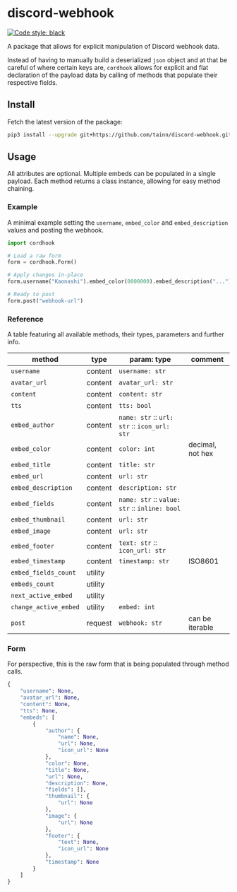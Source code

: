# discord-webhook

[![Code style: black](https://img.shields.io/badge/style-black-000000.svg)](https://github.com/psf/black)

A package that allows for explicit manipulation of Discord webhook data.

Instead of having to manually build a deserialized `json` object and at that be careful of where certain keys
are, `cordhook` allows for explicit and flat declaration of the payload data by calling of methods that populate their
respective fields.

## Install

Fetch the latest version of the package:

```sh
pip3 install --upgrade git+https://github.com/tainn/discord-webhook.git
```

## Usage

All attributes are optional. Multiple embeds can be populated in a single payload. Each method returns a class instance,
allowing for easy method chaining.

### Example

A minimal example setting the `username`, `embed_color` and `embed_description` values and posting the webhook.

```py
import cordhook

# Load a raw form
form = cordhook.Form()

# Apply changes in-place
form.username("Kaonashi").embed_color(0000000).embed_description("...")

# Ready to post
form.post("webhook-url")
```

### Reference

A table featuring all available methods, their types, parameters and further info.

| method   | type    | param: type                                 | comment          |
|----------|---------|---------------------------------------------|------------------|
| `username` | content | `username: str`                             ||
| `avatar_url` | content | `avatar_url: str`                           ||
| `content` | content | `content: str`                              ||
| `tts` | content | `tts: bool`                                 ||
| `embed_author` | content | `name: str` :: `url: str` :: `icon_url: str` ||
| `embed_color` | content | `color: int`                                | decimal, not hex |
| `embed_title` | content | `title: str`                                ||
| `embed_url` | content | `url: str`                                  ||
| `embed_description` | content | `description: str`                          ||
| `embed_fields` | content | `name: str` :: `value: str` :: `inline: bool` ||
| `embed_thumbnail` | content | `url: str`                                  ||
| `embed_image` | content | `url: str`                                  ||
| `embed_footer` | content | `text: str` :: `icon_url: str`              ||
| `embed_timestamp` | content | `timestamp: str`                            | ISO8601          |
| `embed_fields_count` | utility ||
| `embeds_count` | utility ||
| `next_active_embed` | utility ||
| `change_active_embed` | utility | `embed: int`                                ||
| `post` | request | `webhook: str`                 | can be iterable  |

### Form

For perspective, this is the raw form that is being populated through method calls.

```py
{
    "username": None,
    "avatar_url": None,
    "content": None,
    "tts": None,
    "embeds": [
        {
            "author": {
                "name": None,
                "url": None,
                "icon_url": None
            },
            "color": None,
            "title": None,
            "url": None,
            "description": None,
            "fields": [],
            "thumbnail": {
                "url": None
            },
            "image": {
                "url": None
            },
            "footer": {
                "text": None,
                "icon_url": None
            },
            "timestamp": None
        }
    ]
}
```
